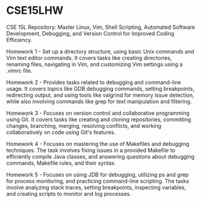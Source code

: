 # CSE15LHW
CSE 15L Repository: Master Linux, Vim, Shell Scripting, Automated Software Development, Debugging, and Version Control for Improved Coding Efficiency.

Homework 1 - Set up a directory structure, using basic Unix commands and Vim text editor commands. It covers tasks like creating directories, renaming files, navigating in Vim, and customizing Vim settings using a .vimrc file.

Homework 2 - Provides tasks related to debugging and command-line usage. It covers topics like GDB debugging commands, setting breakpoints, redirecting output, and using tools like valgrind for memory issue detection, while also involving commands like grep for text manipulation and filtering.

Homework 3 - Focuses on version control and collaborative programming using Git. It covers tasks like creating and cloning repositories, committing changes, branching, merging, resolving conflicts, and working collaboratively on code using Git's features.

Homework 4 - Focuses on mastering the use of Makefiles and debugging techniques. The task involves fixing issues in a provided Makefile to efficiently compile Java classes, and answering questions about debugging commands, Makefile rules, and their syntax.

Homework 5 - Focuses on using JDB for debugging, utilizing ps and grep for process monitoring, and practicing command-line scripting. The tasks involve analyzing stack traces, setting breakpoints, inspecting variables, and creating scripts to monitor and log processes.
